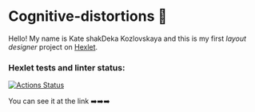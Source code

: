 # Cognitive-distortions 🧠

Hello! My name is Kate shakDeka Kozlovskaya and this is my first _layout designer_ project on [Hexlet](https://ru.hexlet.io/pages/about?utm_source=github&utm_medium=link&utm_campaign=nodejs-package).

### Hexlet tests and linter status:
[![Actions Status](https://github.com/Shak-deka/layout-designer-project-lvl1/workflows/hexlet-check/badge.svg)](https://github.com/Shak-deka/layout-designer-project-lvl1/actions)

You can see it at the link ➡️➡️➡️
